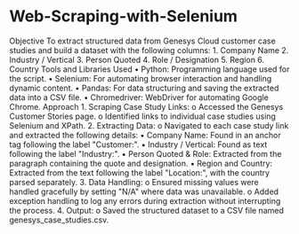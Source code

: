 # Web-Scraping-with-Selenium

Objective
To extract structured data from Genesys Cloud customer case studies and build a dataset with the following columns:
1.
Company Name
2.
Industry / Vertical
3.
Person Quoted
4.
Role / Designation
5.
Region
6.
Country
Tools and Libraries Used
•
Python: Programming language used for the script.
•
Selenium: For automating browser interaction and handling dynamic content.
•
Pandas: For data structuring and saving the extracted data into a CSV file.
•
Chromedriver: WebDriver for automating Google Chrome.
Approach
1.
Scraping Case Study Links:
o
Accessed the Genesys Customer Stories page.
o
Identified links to individual case studies using Selenium and XPath.
2.
Extracting Data:
o
Navigated to each case study link and extracted the following details:
▪
Company Name: Found in an anchor tag following the label "Customer:".
▪
Industry / Vertical: Found as text following the label "Industry:".
▪
Person Quoted & Role: Extracted from the paragraph containing the quote and designation.
▪
Region and Country: Extracted from the text following the label "Location:", with the country parsed separately.
3.
Data Handling:
o
Ensured missing values were handled gracefully by setting "N/A" where data was unavailable.
o
Added exception handling to log any errors during extraction without interrupting the process.
4.
Output:
o
Saved the structured dataset to a CSV file named genesys_case_studies.csv.
